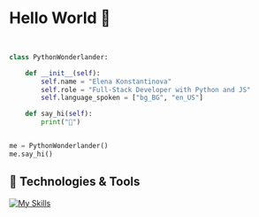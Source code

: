 # Hello World 👋

```python


class PythonWonderlander:

    def __init__(self):
        self.name = "Elena Konstantinova"
        self.role = "Full-Stack Developer with Python and JS"
        self.language_spoken = ["bg_BG", "en_US"]

    def say_hi(self):
        print("🤟")


me = PythonWonderlander()
me.say_hi()
```


## 🔧 Technologies & Tools

[![My Skills](https://skillicons.dev/icons?i=py,django,html,css,docker,github,git,gitlab,java,mongodb,postgres,regex)](https://skillicons.dev)
